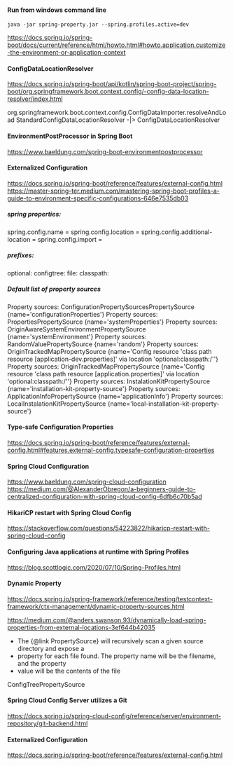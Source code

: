 #### Run from windows command line

    java -jar spring-property.jar --spring.profiles.active=dev


https://docs.spring.io/spring-boot/docs/current/reference/html/howto.html#howto.application.customize-the-environment-or-application-context

####  ConfigDataLocationResolver
https://docs.spring.io/spring-boot/api/kotlin/spring-boot-project/spring-boot/org.springframework.boot.context.config/-config-data-location-resolver/index.html

org.springframework.boot.context.config.ConfigDataImporter.resolveAndLoad
StandardConfigDataLocationResolver -|> ConfigDataLocationResolver

#### EnvironmentPostProcessor in Spring Boot
https://www.baeldung.com/spring-boot-environmentpostprocessor

#### Externalized Configuration
https://docs.spring.io/spring-boot/reference/features/external-config.html
https://master-spring-ter.medium.com/mastering-spring-boot-profiles-a-guide-to-environment-specific-configurations-646e7535db03

##### spring properties:

spring.config.name =
spring.config.location =
spring.config.additional-location =
spring.config.import = 

##### prefixes:

optional:
configtree:
file:
classpath:

##### Default list of property sources

Property sources: ConfigurationPropertySourcesPropertySource {name='configurationProperties'}
Property sources: PropertiesPropertySource {name='systemProperties'}
Property sources: OriginAwareSystemEnvironmentPropertySource {name='systemEnvironment'}
Property sources: RandomValuePropertySource {name='random'}
Property sources: OriginTrackedMapPropertySource {name='Config resource 'class path resource [application-dev.properties]' via location 'optional:classpath:/''}
Property sources: OriginTrackedMapPropertySource {name='Config resource 'class path resource [application.properties]' via location 'optional:classpath:/''}
Property sources: InstalationKitPropertySource {name='installation-kit-property-source'}
Property sources: ApplicationInfoPropertySource {name='applicationInfo'}
Property sources: LocalInstalationKitPropertySource {name='local-installation-kit-property-source'}

#### Type-safe Configuration Properties
https://docs.spring.io/spring-boot/reference/features/external-config.html#features.external-config.typesafe-configuration-properties

#### Spring Cloud Configuration

https://www.baeldung.com/spring-cloud-configuration
https://medium.com/@AlexanderObregon/a-beginners-guide-to-centralized-configuration-with-spring-cloud-config-6dfb6c70b5ad

#### HikariCP restart with Spring Cloud Config
https://stackoverflow.com/questions/54223822/hikaricp-restart-with-spring-cloud-config

#### Configuring Java applications at runtime with Spring Profiles
https://blog.scottlogic.com/2020/07/10/Spring-Profiles.html

####  Dynamic Property
https://docs.spring.io/spring-framework/reference/testing/testcontext-framework/ctx-management/dynamic-property-sources.html

https://medium.com/@anders.swanson.93/dynamically-load-spring-properties-from-external-locations-3ef644b42035

* The {@link PropertySource} will recursively scan a given source directory and expose a
* property for each file found. The property name will be the filename, and the property
* value will be the contents of the file

ConfigTreePropertySource

#### Spring Cloud Config Server utilizes a Git 
https://docs.spring.io/spring-cloud-config/reference/server/environment-repository/git-backend.html

#### Externalized Configuration
https://docs.spring.io/spring-boot/reference/features/external-config.html